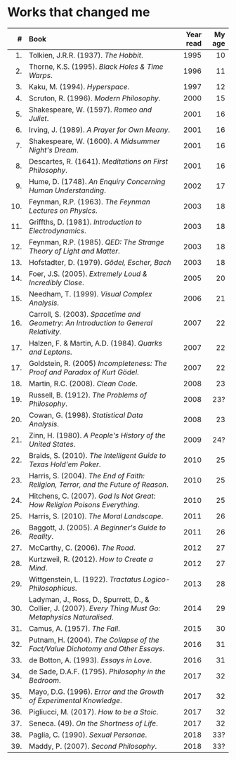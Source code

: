 Works that changed me
================================================================================

|   # | Book                                                                                 | Year read | My age |
|----:|:-------------------------------------------------------------------------------------|----------:|-------:|
|  1. | Tolkien, J.R.R. (1937). *The Hobbit*.                                                |      1995 |     10 |
|  2. | Thorne, K.S. (1995). *Black Holes & Time Warps*.                                     |      1996 |     11 |
|  3. | Kaku, M. (1994). *Hyperspace*.                                                       |      1997 |     12 |
|  4. | Scruton, R. (1996). *Modern Philosophy*.                                             |      2000 |     15 |
|  5. | Shakespeare, W. (1597). *Romeo and Juliet*.                                          |      2001 |     16 |
|  6. | Irving, J. (1989). *A Prayer for Own Meany*.                                         |      2001 |     16 | 
|  7. | Shakespeare, W. (1600). *A Midsummer Night's Dream*.                                 |      2001 |     16 |
|  8. | Descartes, R. (1641). *Meditations on First Philosophy*.                             |      2001 |     16 |
|  9. | Hume, D. (1748). *An Enquiry Concerning Human Understanding*.                        |      2002 |     17 |
| 10. | Feynman, R.P. (1963). *The Feynman Lectures on Physics*.                             |      2003 |     18 |
| 11. | Griffths, D. (1981). *Introduction to Electrodynamics*.                              |      2003 |     18 |
| 12. | Feynman, R.P. (1985). *QED: The Strange Theory of Light and Matter*.                 |      2003 |     18 |
| 13. | Hofstadter, D. (1979). *G&ouml;del, Escher, Bach*                                    |      2003 |     18 |
| 14. | Foer, J.S. (2005). *Extremely Loud & Incredibly Close*.                              |      2005 |     20 |
| 15. | Needham, T. (1999). *Visual Complex Analysis*.                                       |      2006 |     21 |
| 16. | Carroll, S. (2003). *Spacetime and Geometry: An Introduction to General Relativity*. |      2007 |     22 |
| 17. | Halzen, F. & Martin, A.D. (1984). *Quarks and Leptons*.                              |      2007 |     22 |
| 17. | Goldstein, R. (2005) *Incompleteness: The Proof and Paradox of Kurt G&ouml;del*.     |      2007 |     22 |
| 18. | Martin, R.C. (2008). *Clean Code*.                                                   |      2008 |     23 |
| 19. | Russell, B. (1912). *The Problems of Philosophy*.                                    |      2008 |    23? |
| 20. | Cowan, G. (1998). *Statistical Data Analysis*.                                       |      2008 |     23 |
| 21. | Zinn, H. (1980). *A People's History of the United States*.                          |      2009 |    24? |
| 22. | Braids, S. (2010). *The Intelligent Guide to Texas Hold'em Poker*.                   |      2010 |     25 |
| 23. | Harris, S. (2004). *The End of Faith: Religion, Terror, and the Future of Reason*.   |      2010 |     25 |
| 24. | Hitchens, C. (2007). *God Is Not Great: How Religion Poisons Everything*.            |      2010 |     25 |
| 25. | Harris, S. (2010). *The Moral Landscape*.                                            |      2011 |     26 |
| 26. | Baggott, J. (2005). *A Beginner's Guide to Reality*.                                 |      2011 |     26 |
| 27. | McCarthy, C. (2006). *The Road*.                                                     |      2012 |     27 |
| 28. | Kurtzweil, R. (2012). *How to Create a Mind*.                                        |      2012 |     27 |
| 29. | Wittgenstein, L. (1922). *Tractatus Logico-Philosophicus*.                           |      2013 |     28 |
| 30. | Ladyman, J., Ross, D., Spurrett, D., & Collier, J. (2007). *Every Thing Must Go: Metaphysics Naturalised*. |      2014 |     29 |
| 31. | Camus, A. (1957). *The Fall*.                                                        |      2015 |     30 |
| 32. | Putnam, H. (2004). *The Collapse of the Fact/Value Dichotomy and Other Essays*.      |      2016 |     31 |
| 33. | de Botton, A. (1993). *Essays in Love*.                                              |      2016 |     31 |
| 34. | de Sade, D.A.F. (1795). *Philosophy in the Bedroom*.                                 |      2017 |     32 |
| 35. | Mayo, D.G. (1996). *Error and the Growth of Experimental Knowledge*.                 |      2017 |     32 |
| 36. | Pigliucci, M. (2017). *How to be a Stoic*.                                           |      2017 |     32 |
| 37. | Seneca. (49). *On the Shortness of Life*.                                            |      2017 |     32 |
| 38. | Paglia, C. (1990). *Sexual Personae*.                                                |      2018 |    33? |
| 39. | Maddy, P. (2007). *Second Philosophy*.                                               |      2018 |    33? |


